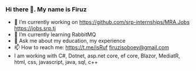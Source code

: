 ### Hi there 👋. My name is Firuz

- 🔭 I’m currently working on https://github.com/srp-internships/MRA.Jobs https://jobs.srp.tj
- 🌱 I’m currently learning RabbitMQ
- 💬 Ask me about my education, my experience
- 📫 How to reach me: https://t.me/isRuf firuzisoboev@gmail.com
- I am working with C#, Dotnet, asp.net core, ef core, Blazor, MediatR, html, css, javascript, java, sql, c++
